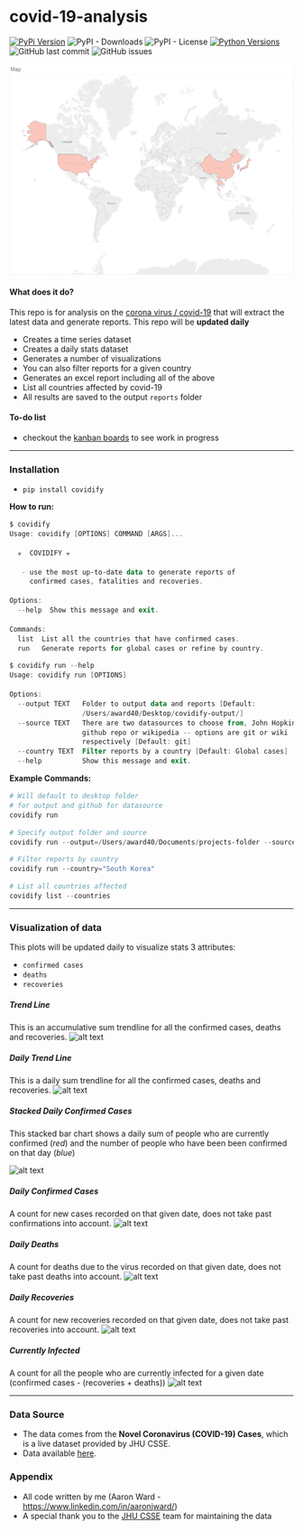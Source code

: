 # covid-19-analysis
[![PyPi Version](https://img.shields.io/pypi/v/covidify.svg)](https://pypi.python.org/pypi/covidify/) ![PyPI - Downloads](https://img.shields.io/pypi/dm/covidify) ![PyPI - License](https://img.shields.io/pypi/l/covidify?color=yellow) [![Python Versions](https://img.shields.io/pypi/pyversions/yt2mp3.svg)](https://pypi.python.org/pypi/covidify/) ![GitHub last commit](https://img.shields.io/github/last-commit/AaronWard/covid-19-analysis?color=brown) ![GitHub issues](https://img.shields.io/github/issues/AaronWard/covid-19-analysis?color=red)



![alt text](https://github.com/AaronWard/coronavirus-analysis/blob/master/tableau/spread.gif "Spread of coronavirus 22nd to 29th")

#### What does it do?
This repo is for analysis on the [corona virus / covid-19](https://www.who.int/health-topics/coronavirus) that will extract the latest data and generate reports. This repo will be **updated daily**
- Creates a time series dataset
- Creates a daily stats dataset 
- Generates a number of visualizations
- You can also filter reports for a given country
- Generates an excel report including all of the above 
- List all countries affected by covid-19
- All results are saved to the output `reports` folder


#### To-do list
- checkout the [kanban boards](https://github.com/AaronWard/covid-19-analysis/projects) to see work in progress

<hr>


### Installation

- ```pip install covidify```


**How to run:**

```powershell
$ covidify
Usage: covidify [OPTIONS] COMMAND [ARGS]...

  ☣  COVIDIFY ☣

   - use the most up-to-date data to generate reports of 
     confirmed cases, fatalities and recoveries.

Options:
  --help  Show this message and exit.

Commands:
  list  List all the countries that have confirmed cases.
  run   Generate reports for global cases or refine by country.
```

```powershell
$ covidify run --help
Usage: covidify run [OPTIONS]

Options:
  --output TEXT   Folder to output data and reports [Default:
                  /Users/award40/Desktop/covidify-output/]
  --source TEXT   There are two datasources to choose from, John Hopkins
                  github repo or wikipedia -- options are git or wiki
                  respectively [Default: git]
  --country TEXT  Filter reports by a country [Default: Global cases]
  --help          Show this message and exit.
```

**Example Commands:**
```powershell
# Will default to desktop folder 
# for output and github for datasource
covidify run 
```

```powershell
# Specify output folder and source
covidify run --output=/Users/award40/Documents/projects-folder --source=git
```

```powershell
# Filter reports by country
covidify run --country="South Korea"
```

```powershell
# List all countries affected 
covidify list --countries
```

<hr>

### Visualization of data
This plots will be updated daily to visualize stats 3 attributes: 
- ```confirmed cases```
- ```deaths```
- ```recoveries```


##### Trend Line

This is an accumulative sum trendline for all the confirmed cases, deaths and recoveries.
![alt text](./reports/images/confirmed_trendline.png)

##### Daily Trend Line

This is a daily sum trendline for all the confirmed cases, deaths and recoveries.
![alt text](./reports/images/new_confirmed_cases_trendline.png)

##### Stacked Daily Confirmed Cases

This stacked bar chart shows a daily sum of people who are currently confirmed (<i>red</i>) and the number of people who have been been confirmed on that day (<i>blue</i>)

![alt text](./reports/images/confirmed_cases_stacked_bar.png "Number of people actually with the virus for each day")


##### Daily Confirmed Cases

A count for new cases recorded on that given date, does not take past confirmations into account. 
![alt text](./reports/images/new_confirmed_cases_bar.png)

##### Daily Deaths

A count for deaths due to the virus recorded on that given date, does not take past deaths into account. 
![alt text](./reports/images/new_deaths_bar.png)

##### Daily Recoveries

A count for new recoveries recorded on that given date, does not take past recoveries into account. 
![alt text](./reports/images/new_recoveries_bar.png)

##### Currently Infected

A count for all the people who are currently infected for a given date (confirmed cases - (recoveries + deaths))
![alt text](./reports/images/currently_infected_bar.png)


<hr>

### Data Source
- The data comes from the **Novel Coronavirus (COVID-19) Cases**, which is a live dataset provided by JHU CSSE. 
- Data available [here](https://github.com/CSSEGISandData/2019-nCoV).


### Appendix
- All code written by me (Aaron Ward  - https://www.linkedin.com/in/aaronjward/)
- A special thank you to the [JHU CSSE](https://systems.jhu.edu/) team for maintaining the data
